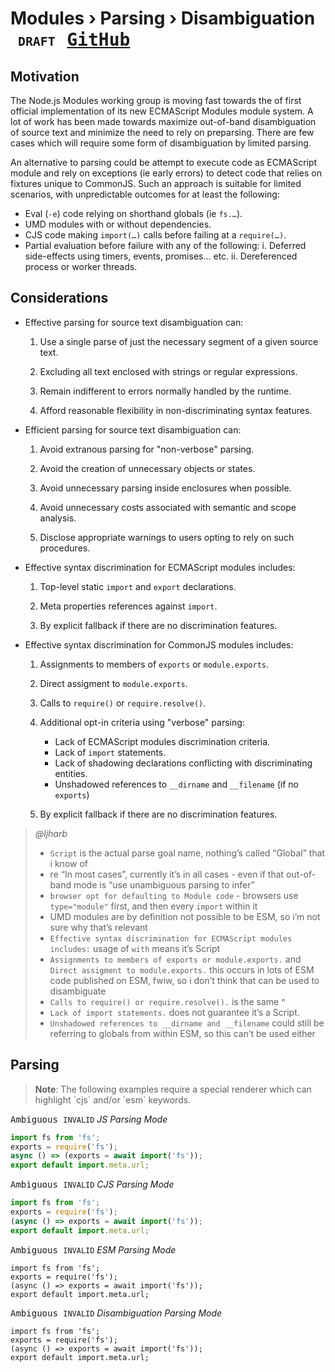 ﻿# Modules › Parsing › Disambiguation <small>` DRAFT `</small> [<kbd>GitHub</kbd>](https://github.com/SMotaal/experimental/blob/master/modules/parsing/Disambiguation.md)

## Motivation

The Node.js Modules working group is moving fast towards the of first official implementation of its new ECMAScript Modules module system. A lot of work has been made towards maximize out-of-band disambiguation of source text and minimize the need to rely on preparsing. There are few cases which will require some form of disambiguation by limited parsing.

An alternative to parsing could be attempt to execute code as ECMAScript module and rely on exceptions (ie early errors) to detect code that relies on fixtures unique to CommonJS. Such an approach is suitable for limited scenarios, with unpredictable outcomes for at least the following:

- Eval (`-e`) code relying on shorthand globals (ie `fs.…`).
- UMD modules with or without dependencies.
- CJS code making `import(…)` calls before failing at a `require(…)`.
- Partial evaluation before failure with any of the following:
  i. Deferred side-effects using timers, events, promises... etc.
  ii. Dereferenced process or worker threads.

## Considerations

- Effective parsing for source text disambiguation can:

  1. Use a single parse of just the necessary segment of a given source text.

  2. Excluding all text enclosed with strings or regular expressions.

  3. Remain indifferent to errors normally handled by the runtime.

  4. Afford reasonable flexibility in non-discriminating syntax features.

- Efficient parsing for source text disambiguation can:

  1. Avoid extranous parsing for "non-verbose" parsing.

  2. Avoid the creation of unnecessary objects or states.

  3. Avoid unnecessary parsing inside enclosures when possible.

  4. Avoid unnecessary costs associated with semantic and scope analysis.

  5. Disclose appropriate warnings to users opting to rely on such procedures.

- Effective syntax discrimination for ECMAScript modules includes:

  1. Top-level static `import` and `export` declarations.

  2. Meta properties references against `import`.

  3. By explicit fallback if there are no discrimination features.

- Effective syntax discrimination for CommonJS modules includes:

  1. Assignments to members of `exports` or `module.exports`.

  2. Direct assigment to `module.exports`.

  3. Calls to `require()` or `require.resolve()`.

  4. Additional opt-in criteria using "verbose" parsing:

     - Lack of ECMAScript modules discrimination criteria.
     - Lack of `import` statements.
     - Lack of shadowing declarations conflicting with discriminating entities.
     - Unshadowed references to `__dirname` and `__filename` (if no `exports`)

  5. By explicit fallback if there are no discrimination features.

<blockquote>
<cite>@ljharb</cite>

- `Script` is the actual parse goal name, nothing’s called “Global” that i know of
- re “In most cases”, currently it’s in all cases - even if that out-of-band mode is “use unambiguous parsing to infer”
- `browser opt for defaulting to Module code` - browsers use `type="module"` first, and then every `import` within it
- UMD modules are by definition not possible to be ESM, so i’m not sure why that’s relevant
- `Effective syntax discrimination for ECMAScript modules includes:` usage of `with` means it’s Script
- `Assignments to members of exports or module.exports.` and `Direct assigment to module.exports.` this occurs in lots of ESM code published on ESM, fwiw, so i don’t think that can be used to disambiguate
- `Calls to require() or require.resolve().` is the same ^
- `Lack of import statements.` does not guarantee it’s a Script.
- `Unshadowed references to __dirname and __filename` could still be referring to globals from within ESM, so this can’t be used either

</blockquote>

## Parsing

<blockquote><b>Note</b>: The following examples require a special renderer which can highlight `cjs` and/or `esm` keywords.</blockquote>

<figcaption><kbd>Ambiguous <code>INVALID</code></kbd> <i>JS Parsing Mode</i></figcaption>

```js
import fs from 'fs';
exports = require('fs');
async () => (exports = await import('fs'));
export default import.meta.url;
```

<figcaption><kbd>Ambiguous <code>INVALID</code></kbd> <i>CJS Parsing Mode</i></figcaption>

```cjs
import fs from 'fs';
exports = require('fs');
(async () => exports = await import('fs'));
export default import.meta.url;
```

<figcaption><kbd>Ambiguous <code>INVALID</code></kbd> <i>ESM Parsing Mode</i></figcaption>

```esm
import fs from 'fs';
exports = require('fs');
(async () => exports = await import('fs'));
export default import.meta.url;
```

<figcaption><kbd>Ambiguous <code>INVALID</code></kbd> <i>Disambiguation Parsing Mode</i></figcaption>

```esx
import fs from 'fs';
exports = require('fs');
(async () => exports = await import('fs'));
export default import.meta.url;
```

<!--

The ECMAScript specifications define two types of source code that can be externally loaded and executed at runtime, Global (script) code and Module code. As of this moment, the vast majority of the modules loaded today fall in the former category, include to a very large degree modules loaded in runtimes that support for ECMAScript modules.

In most cases, runtimes depend on out-of-band conditions to determine the mode used for external code. However, sometimes there is not sufficient out-of-band details from which the mode can be inferred.

For example, in browsers, when statically or dynamically importing particular specifiers without directly binding to entities that it may expose. In such cases, browser opt for defaulting to Module code based on solely on the trigger (ie `import`) of loading the resource as there is no out-of-band means to signal that a particular `text/javascript` resource is of either types.

Other platforms that deal with external code face similar complexities for interoperability between ECMAScript modules and other JavaScript modules formats that must be evaluated as Global code, (wrapped) Function code, or Eval code.

While implementors obviously opt for design decisions that limit these occurrences, it is essential to also appreciate that 100% out-of-band source text disambiguation often comes with trade-offs and those may be of more significant draw-backs to the enduser experience compared to the previously mentioned case for browsers.


## Scope

This work focuses on the disambiguation of source text based on discriminating syntax features for source texts lacking the necessary out-of-band details, using performant parsing approaches for locating the first valid occurrence of a positively discriminating feature, including but not limited to special `pragma` inserted by the authors for making the determination.

-->
